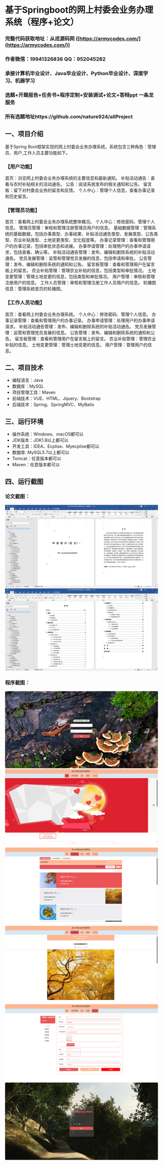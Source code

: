 基于Springboot的网上村委会业务办理系统（程序+论文）
=
### 完整代码获取地址：从戎源码网 ([https://armycodes.com/](https://armycodes.com/))
### 作者微信：19941326836  QQ：952045282 
### 承接计算机毕业设计、Java毕业设计、Python毕业设计、深度学习、机器学习
### 选题+开题报告+任务书+程序定制+安装调试+论文+答辩ppt 一条龙服务
### 所有选题地址https://github.com/nature924/allProject

一、项目介绍
---
基于Spring Boot框架实现的网上村委会业务办理系统，系统包含三种角色：管理员、用户,工作人员主要功能如下。
### 【用户功能】

首页：浏览网上村委会业务办理系统的主要信息和最新通知。
补贴活动通告：查看与农村补贴相关的活动通告。
公告：阅读系统发布的相关通知和公告。
留言板：留下对村委会业务的留言和反馈。
个人中心：管理个人信息，查看办事记录和历史留言。

### 【管理员功能】

首页：查看网上村委会业务办理系统整体概况。
个人中心：修改密码、管理个人信息。
管理员管理：审核和管理注册管理员用户的信息。
基础数据管理：管理系统的基础数据，包括办事类型、办事结果、补贴活动通告类型、发展类型、公告类型、农业补贴类型、土地变更类型、文化程度等。
办事记录管理：查看和管理用户的办事记录，包括审批状态和进展。
办事申请管理：处理用户的办事申请请求，包括查看、确认等。
补贴活动通告管理：发布、编辑和删除系统的补贴活动通告。
党员发展管理：监管和管理党员发展的信息，包括申请和审批。
公告管理：发布、编辑和删除系统的通知和公告。
留言板管理：查看和管理用户在留言板上的留言。
农业补贴管理：管理农业补贴的信息，包括类型和审批情况。
土地变更管理：管理土地变更的信息，包括类型和审批情况。
用户管理：审核和管理注册用户的信息。
工作人员管理：审核和管理注册工作人员用户的信息。
轮播图信息：管理系统首页的轮播图。

### 【工作人员功能】

首页：查看网上村委会业务办理系统。
个人中心：修改密码、管理个人信息。
办事记录管理：查看和管理用户的办事记录。
办事申请管理：处理用户的办事申请请求。
补贴活动通告管理：发布、编辑和删除系统的补贴活动通告。
党员发展管理：监管和管理党员发展的信息。
公告管理：发布、编辑和删除系统的通知和公告。
留言板管理：查看和管理用户在留言板上的留言。
农业补贴管理：管理农业补贴的信息。
土地变更管理：管理土地变更的信息。
用户管理：管理用户的信息。








二、项目技术
---
- 编程语言：Java
- 数据库：MySQL
- 项目管理工具：Maven
- 前端技术：VUE、HTML、Jquery、Bootstrap
- 后端技术：Spring、SpringMVC、MyBatis

三、运行环境
---
- 操作系统：Windows、macOS都可以
- JDK版本：JDK1.8以上都可以
- 开发工具：IDEA、Ecplise、Myecplise都可以
- 数据库: MySQL5.7以上都可以
- Tomcat：任意版本都可以
- Maven：任意版本都可以

四、运行截图
---
### 论文截图：
![image/1.png](limage/1.png)
![image/1.png](limage/2.png)

### 程序截图：
![image/1.png](image/1.png)
![image/1.png](image/2.png)
![image/1.png](image/3.png)
![image/1.png](image/4.png)
![image/1.png](image/5.png)
![image/1.png](image/6.png)




